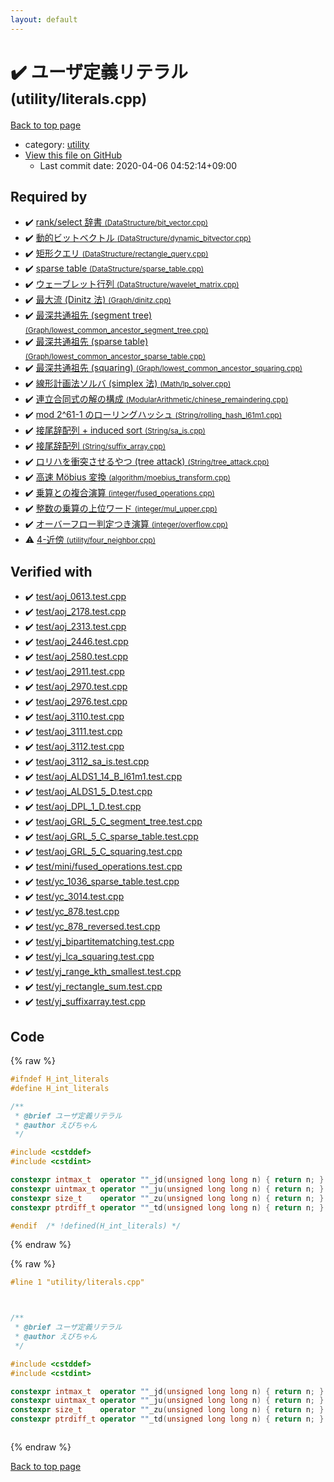 ```yaml
---
layout: default
---
```


<!-- mathjax config similar to math.stackexchange -->
<script type="text/javascript" async
  src="https://cdnjs.cloudflare.com/ajax/libs/mathjax/2.7.5/MathJax.js?config=TeX-MML-AM_CHTML">
</script>
<script type="text/x-mathjax-config">
  MathJax.Hub.Config({
    TeX: { equationNumbers: { autoNumber: "AMS" }},
    tex2jax: {
      inlineMath: [ ['$','$'] ],
      processEscapes: true
    },
    "HTML-CSS": { matchFontHeight: false },
    displayAlign: "left",
    displayIndent: "2em"
  });
</script>

<script type="text/javascript" src="https://cdnjs.cloudflare.com/ajax/libs/jquery/3.4.1/jquery.min.js"></script>
<script src="https://cdn.jsdelivr.net/npm/jquery-balloon-js@1.1.2/jquery.balloon.min.js" integrity="sha256-ZEYs9VrgAeNuPvs15E39OsyOJaIkXEEt10fzxJ20+2I=" crossorigin="anonymous"></script>
<script type="text/javascript" src="../../assets/js/copy-button.js"></script>
<link rel="stylesheet" href="../../assets/css/copy-button.css" />


# :heavy_check_mark: ユーザ定義リテラル <small>(utility/literals.cpp)</small>

<a href="../../index.html">Back to top page</a>

* category: <a href="../../index.html#67b732dc42aaffa9056d34cc477c863c">utility</a>
* <a href="{{ site.github.repository_url }}/blob/master/utility/literals.cpp">View this file on GitHub</a>
    - Last commit date: 2020-04-06 04:52:14+09:00




## Required by

* :heavy_check_mark: <a href="../DataStructure/bit_vector.cpp.html">rank/select 辞書 <small>(DataStructure/bit_vector.cpp)</small></a>
* :heavy_check_mark: <a href="../DataStructure/dynamic_bitvector.cpp.html">動的ビットベクトル <small>(DataStructure/dynamic_bitvector.cpp)</small></a>
* :heavy_check_mark: <a href="../DataStructure/rectangle_query.cpp.html">矩形クエリ <small>(DataStructure/rectangle_query.cpp)</small></a>
* :heavy_check_mark: <a href="../DataStructure/sparse_table.cpp.html">sparse table <small>(DataStructure/sparse_table.cpp)</small></a>
* :heavy_check_mark: <a href="../DataStructure/wavelet_matrix.cpp.html">ウェーブレット行列 <small>(DataStructure/wavelet_matrix.cpp)</small></a>
* :heavy_check_mark: <a href="../Graph/dinitz.cpp.html">最大流 (Dinitz 法) <small>(Graph/dinitz.cpp)</small></a>
* :heavy_check_mark: <a href="../Graph/lowest_common_ancestor_segment_tree.cpp.html">最深共通祖先 (segment tree) <small>(Graph/lowest_common_ancestor_segment_tree.cpp)</small></a>
* :heavy_check_mark: <a href="../Graph/lowest_common_ancestor_sparse_table.cpp.html">最深共通祖先 (sparse table) <small>(Graph/lowest_common_ancestor_sparse_table.cpp)</small></a>
* :heavy_check_mark: <a href="../Graph/lowest_common_ancestor_squaring.cpp.html">最深共通祖先 (squaring) <small>(Graph/lowest_common_ancestor_squaring.cpp)</small></a>
* :heavy_check_mark: <a href="../Math/lp_solver.cpp.html">線形計画法ソルバ (simplex 法) <small>(Math/lp_solver.cpp)</small></a>
* :heavy_check_mark: <a href="../ModularArithmetic/chinese_remaindering.cpp.html">連立合同式の解の構成 <small>(ModularArithmetic/chinese_remaindering.cpp)</small></a>
* :heavy_check_mark: <a href="../String/rolling_hash_l61m1.cpp.html">mod 2^61-1 のローリングハッシュ <small>(String/rolling_hash_l61m1.cpp)</small></a>
* :heavy_check_mark: <a href="../String/sa_is.cpp.html">接尾辞配列 + induced sort <small>(String/sa_is.cpp)</small></a>
* :heavy_check_mark: <a href="../String/suffix_array.cpp.html">接尾辞配列 <small>(String/suffix_array.cpp)</small></a>
* :heavy_check_mark: <a href="../String/tree_attack.cpp.html">ロリハを衝突させるやつ (tree attack) <small>(String/tree_attack.cpp)</small></a>
* :heavy_check_mark: <a href="../algorithm/moebius_transform.cpp.html">高速 Möbius 変換 <small>(algorithm/moebius_transform.cpp)</small></a>
* :heavy_check_mark: <a href="../integer/fused_operations.cpp.html">乗算との複合演算 <small>(integer/fused_operations.cpp)</small></a>
* :heavy_check_mark: <a href="../integer/mul_upper.cpp.html">整数の乗算の上位ワード <small>(integer/mul_upper.cpp)</small></a>
* :heavy_check_mark: <a href="../integer/overflow.cpp.html">オーバーフロー判定つき演算 <small>(integer/overflow.cpp)</small></a>
* :warning: <a href="four_neighbor.cpp.html">4-近傍 <small>(utility/four_neighbor.cpp)</small></a>


## Verified with

* :heavy_check_mark: <a href="../../verify/test/aoj_0613.test.cpp.html">test/aoj_0613.test.cpp</a>
* :heavy_check_mark: <a href="../../verify/test/aoj_2178.test.cpp.html">test/aoj_2178.test.cpp</a>
* :heavy_check_mark: <a href="../../verify/test/aoj_2313.test.cpp.html">test/aoj_2313.test.cpp</a>
* :heavy_check_mark: <a href="../../verify/test/aoj_2446.test.cpp.html">test/aoj_2446.test.cpp</a>
* :heavy_check_mark: <a href="../../verify/test/aoj_2580.test.cpp.html">test/aoj_2580.test.cpp</a>
* :heavy_check_mark: <a href="../../verify/test/aoj_2911.test.cpp.html">test/aoj_2911.test.cpp</a>
* :heavy_check_mark: <a href="../../verify/test/aoj_2970.test.cpp.html">test/aoj_2970.test.cpp</a>
* :heavy_check_mark: <a href="../../verify/test/aoj_2976.test.cpp.html">test/aoj_2976.test.cpp</a>
* :heavy_check_mark: <a href="../../verify/test/aoj_3110.test.cpp.html">test/aoj_3110.test.cpp</a>
* :heavy_check_mark: <a href="../../verify/test/aoj_3111.test.cpp.html">test/aoj_3111.test.cpp</a>
* :heavy_check_mark: <a href="../../verify/test/aoj_3112.test.cpp.html">test/aoj_3112.test.cpp</a>
* :heavy_check_mark: <a href="../../verify/test/aoj_3112_sa_is.test.cpp.html">test/aoj_3112_sa_is.test.cpp</a>
* :heavy_check_mark: <a href="../../verify/test/aoj_ALDS1_14_B_l61m1.test.cpp.html">test/aoj_ALDS1_14_B_l61m1.test.cpp</a>
* :heavy_check_mark: <a href="../../verify/test/aoj_ALDS1_5_D.test.cpp.html">test/aoj_ALDS1_5_D.test.cpp</a>
* :heavy_check_mark: <a href="../../verify/test/aoj_DPL_1_D.test.cpp.html">test/aoj_DPL_1_D.test.cpp</a>
* :heavy_check_mark: <a href="../../verify/test/aoj_GRL_5_C_segment_tree.test.cpp.html">test/aoj_GRL_5_C_segment_tree.test.cpp</a>
* :heavy_check_mark: <a href="../../verify/test/aoj_GRL_5_C_sparse_table.test.cpp.html">test/aoj_GRL_5_C_sparse_table.test.cpp</a>
* :heavy_check_mark: <a href="../../verify/test/aoj_GRL_5_C_squaring.test.cpp.html">test/aoj_GRL_5_C_squaring.test.cpp</a>
* :heavy_check_mark: <a href="../../verify/test/mini/fused_operations.test.cpp.html">test/mini/fused_operations.test.cpp</a>
* :heavy_check_mark: <a href="../../verify/test/yc_1036_sparse_table.test.cpp.html">test/yc_1036_sparse_table.test.cpp</a>
* :heavy_check_mark: <a href="../../verify/test/yc_3014.test.cpp.html">test/yc_3014.test.cpp</a>
* :heavy_check_mark: <a href="../../verify/test/yc_878.test.cpp.html">test/yc_878.test.cpp</a>
* :heavy_check_mark: <a href="../../verify/test/yc_878_reversed.test.cpp.html">test/yc_878_reversed.test.cpp</a>
* :heavy_check_mark: <a href="../../verify/test/yj_bipartitematching.test.cpp.html">test/yj_bipartitematching.test.cpp</a>
* :heavy_check_mark: <a href="../../verify/test/yj_lca_squaring.test.cpp.html">test/yj_lca_squaring.test.cpp</a>
* :heavy_check_mark: <a href="../../verify/test/yj_range_kth_smallest.test.cpp.html">test/yj_range_kth_smallest.test.cpp</a>
* :heavy_check_mark: <a href="../../verify/test/yj_rectangle_sum.test.cpp.html">test/yj_rectangle_sum.test.cpp</a>
* :heavy_check_mark: <a href="../../verify/test/yj_suffixarray.test.cpp.html">test/yj_suffixarray.test.cpp</a>


## Code

<a id="unbundled"></a>
{% raw %}
```cpp
#ifndef H_int_literals
#define H_int_literals

/**
 * @brief ユーザ定義リテラル
 * @author えびちゃん
 */

#include <cstddef>
#include <cstdint>

constexpr intmax_t  operator ""_jd(unsigned long long n) { return n; }
constexpr uintmax_t operator ""_ju(unsigned long long n) { return n; }
constexpr size_t    operator ""_zu(unsigned long long n) { return n; }
constexpr ptrdiff_t operator ""_td(unsigned long long n) { return n; }

#endif  /* !defined(H_int_literals) */

```
{% endraw %}

<a id="bundled"></a>
{% raw %}
```cpp
#line 1 "utility/literals.cpp"



/**
 * @brief ユーザ定義リテラル
 * @author えびちゃん
 */

#include <cstddef>
#include <cstdint>

constexpr intmax_t  operator ""_jd(unsigned long long n) { return n; }
constexpr uintmax_t operator ""_ju(unsigned long long n) { return n; }
constexpr size_t    operator ""_zu(unsigned long long n) { return n; }
constexpr ptrdiff_t operator ""_td(unsigned long long n) { return n; }



```
{% endraw %}

<a href="../../index.html">Back to top page</a>

